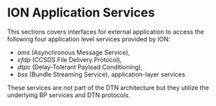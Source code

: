 # ION Application Services

This sections covers interfaces for external application to access the following four application level services provided by ION:

* *ams* (Asynchronous Message Service),
* *cfdp* (CCSDS File Delivery Protocol),
* *dtpc* (Delay-Tolerant Payload Conditioning),
* *bss* (Bundle Streaming Service), application-layer services

These services are not part of the DTN architecture but they utilize the underlying BP services and DTN protocols.
